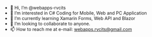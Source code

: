 - 👋 Hi, I’m @webapps-rvcits
- 👀 I’m interested in C# Coding for Mobile, Web and PC Application
- 🌱 I’m currently learning Xamarin Forms, Web API and Blazor
- 💞️ I’m looking to collaborate to anyone.
- 📫 How to reach me at e-mail: webapps.rvcits@gmail.com

<!---
webapps-rvcits/webapps-rvcits is a ✨ special ✨ repository because its `README.md` (this file) appears on your GitHub profile.
You can click the Preview link to take a look at your changes.
--->
